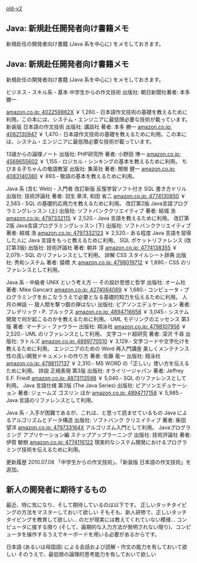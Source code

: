 [old-v2](ig100426-orig.html)

## Java: 新規赴任開発者向け書籍メモ

新規赴任の開発者向け書籍 (Java 系を中心に) をメモしておきます。






## Java: 新規赴任開発者向け書籍メモ


新規赴任の開発者向け書籍 (Java 系を中心に) をメモしておきます。

ビジネス・スキル系 - 基本
中学生からの作文技術
  出版社: 朝日新聞社著者: 本多 勝一
  


[amazon.co.jp: 402259862X](http://www.amazon.co.jp/exec/obidos/ASIN/402259862X/igapyondiary-22)
  ￥ 1,260.-
  日本語作文技術の基礎を教えるために利用。この本には、システム・エンジニアに最低限必要な技術が載っています。
  新装版 日本語の作文技術
    出版社: 講談社
    著者: 本多 勝一
    [amazon.co.jp: 4062130947](http://www.amazon.co.jp/exec/obidos/ASIN/4062130947/igapyondiary-22)
    ￥ 1,470.-
    日本語作文技術の基礎を教えるために利用。この本には、システム・エンジニアに最低限必要な技術が載っています。
  
  13歳からの論理ノート
  出版社: PHP研究所
  著者: 小野田 博一
  [amazon.co.jp: 4569655602](http://www.amazon.co.jp/exec/obidos/ASIN/4569655602/igapyondiary-22)
  ￥ 1,155.-
  ロジカル・シンキングの基本を教えるために利用。
  ちびまる子ちゃんの敬語教室
  出版社: 集英社
  著者: 関根 健一
  [amazon.co.jp: 4083140380](http://www.amazon.co.jp/exec/obidos/ASIN/4083140380/igapyondiary-22)
  ￥ 893.-
  敬語の基本を教えるために利用。

  
Java 系 (含む Web) - 入門者
改訂新版 反復学習ソフト付き SQL 書き方ドリル
  出版社: 技術評論社
  著者: 羽生 章洋, 和田 省二
  [amazon.co.jp: 4774130850](http://www.amazon.co.jp/exec/obidos/ASIN/4774130850/igapyondiary-22)
  ￥ 2,583.-
  SQL の基礎的応用力を教えるために利用。
  改訂第2版 Java言語プログラミングレッスン (上)
  出版社: ソフトバンククリエイティブ
  著者: 結城 浩
  [amazon.co.jp: 4797332115](http://www.amazon.co.jp/exec/obidos/ASIN/4797332115/igapyondiary-22)
  ￥ 2,520.-
  Java 言語を教えるために利用。
  改訂第2版 Java言語プログラミングレッスン (下)
  出版社: ソフトバンククリエイティブ
  著者: 結城 浩
  [amazon.co.jp: 4797332123](http://www.amazon.co.jp/exec/obidos/ASIN/4797332123/igapyondiary-22)
  ￥ 2,520.-
  ある程度 Java 言語を習得した人に Java 言語をもっと教えるために利用。
  SQL ポケットリファレンス (改訂第3版)
  出版社: 技術評論社
  著者: 朝井 淳
  [amazon.co.jp: 4774138355](http://www.amazon.co.jp/exec/obidos/ASIN/4774138355/igapyondiary-22)
  ￥ 2,079.-
  SQL のリファレンスとして利用。
  詳解 CSS スタイルシート辞典
  出版社: 秀和システム
  著者: 猿橋 大
  [amazon.co.jp: 4798019712](http://www.amazon.co.jp/exec/obidos/ASIN/4798019712/igapyondiary-22)
  ￥ 1,890.-
  CSS のリファレンスとして利用。

  
Java 系 - 中級者
UNIX という考え方 -- その設計思想と哲学
  出版社: オーム社
  著者: Mike Gancarz
  [amazon.co.jp: 4274064069](http://www.amazon.co.jp/exec/obidos/ASIN/4274064069/igapyondiary-22)
  ￥ 1,680.-
  コンピュータ・プログラミングをおこなううえで必要となる基礎的知力を伝えるために利用。
  人月の神話 -- 狼人間を撃つ銀の弾はない
  出版社: ピアソンエデュケーション
  著者: フレデリック・P. ブルックス
  [amazon.co.jp: 4894716658](http://www.amazon.co.jp/exec/obidos/ASIN/4894716658/igapyondiary-22)
  ￥ 3,045.-
  システム開発で何が起こるのかを教えるために利用。
  UML モデリングのエッセンス 第3版
  著者: マーチン・ファウラー
  出版社: 翔泳社
  [amazon.co.jp: 4798107956](http://www.amazon.co.jp/exec/obidos/ASIN/4798107956/igapyondiary-22)
  ￥ 2,520.-
  UML のリファレンスとして利用。
  文字コード超研究
  著者: 深沢 千尋
  出版社: ラトルズ
  [amazon.co.jp: 4899770510](http://www.amazon.co.jp/exec/obidos/ASIN/4899770510/igapyondiary-22)
  ￥ 3,129.-
  文字コードや文字化けを教えるために利用。
  エンジニアのための Word 再入門講座 美しくメンテナンス性の高い開発ドキュメントの作り方
  著者: 佐藤 竜一
  出版社: 翔泳社
  [amazon.co.jp: 4798117137](http://www.amazon.co.jp/exec/obidos/ASIN/4798117137/igapyondiary-22)
  ￥ 2,310.-
  MS WORD の「正しい」使い方を伝えるために利用。
  詳説 正規表現 第3版
  出版社: オライリージャパン
  著者: Jeffrey E.F. Friedl
  [amazon.co.jp: 4873113598](http://www.amazon.co.jp/exec/obidos/ASIN/4873113598/igapyondiary-22)
  ￥ 5,040.-
  SQL のリファレンスとして利用。
  Java 言語仕様 第3版 (The Java Series)
  出版社: ピアソンエデュケーション
  著者: ジェームズ ゴスリン ほか
  [amazon.co.jp: 4894717158](http://www.amazon.co.jp/exec/obidos/ASIN/4894717158/igapyondiary-22)
  ￥ 5,985.-
  Java 言語のリファレンスとして利用。


Java 系 - 入手が困難であるが、これは、と思って読ませているもの
Java によるアルゴリズムとデータ構造
  出版社: ソフトバンク クリエイティブ
  著者: 柴田 望洋
  [amazon.co.jp: 479733164X](http://www.amazon.co.jp/exec/obidos/ASIN/479733164X/igapyondiary-22)
  アルゴリズム入門として利用。
  Javaプログラミング アプリケーション編 ステップアップラーニング
  出版社: 技術評論社
  著者: 伊賀 敏樹
  [amazon.co.jp: 4774116122](http://www.amazon.co.jp/exec/obidos/ASIN/4774116122/igapyondiary-22)
  現実的なシステム開発におけるプログラミング技術を伝えるために利用。


更新履歴
2010.07.08 「中学生からの作文技術」、「新装版 日本語の作文技術」を追加。


## 新人の開発者に期待するもの


最近、特に気になり、そして期待しているのは以下です。
正しいタッチタイピングの方法をマスターしておいて欲しい
  そもそも、新人研修で、正しいタッチタイピングを教育して欲しい… のだが現実には教えてくれていない模様…
    コンピュータに接する限り (そして、画期的な入力方法が発明されない限り)、コンピュータを操作するうえでキーボードを用いる必要があるからです。
  
  日本語 (あるいは母国語) による会話および読解・作文の能力を有しておいて欲しい
  そのうえで、最低限の論理的思考能力を有しておいて欲しい